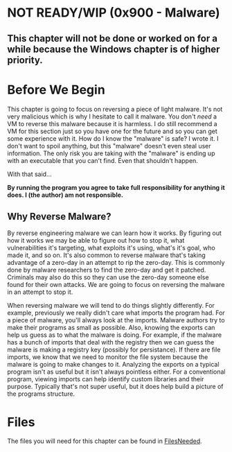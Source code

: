 # NOT READY/WIP (0x900 - Malware)

## This chapter will not be done or worked on for a while because the Windows chapter is of higher priority.

# Before We Begin
This chapter is going to focus on reversing a piece of light malware. It's not very malicious which is why I hesitate to call it malware. You don't *need* a VM to reverse this malware because it is harmless. I do still recommend a VM for this section just so you have one for the future and so you can get some experience with it. How do I know the "malware" is safe? I wrote it. I don't want to spoil anything, but this "malware" doesn't even steal user information. The only risk you are taking with the "malware" is ending up with an executable that you can't find. Even that shouldn't happen.

With that said...

**By running the program you agree to take full responsibility for anything it does. I (the author) am not responsible.**

## Why Reverse Malware?
By reverse engineering malware we can learn how it works. By figuring out how it works we may be able to figure out how to stop it, what vulnerabilities it's targeting, what exploits it's using, what's it's goal, who made it, and so on. It's also common to reverse malware that's taking advantage of a zero-day in an attempt to rip the zero-day. This is commonly done by malware researchers to find the zero-day and get it patched. Criminals may also do this so they can use the zero-day someone else found for their own attacks. We are going to focus on reversing the malware in an attempt to stop it.

When reversing malware we will tend to do things slightly differently. For example, previously we really didn't care what imports the program had. For a piece of malware, you'll always look at the imports. Malware authors try to make their programs as small as possible. Also, knowing the exports can help us guess as to what the malware is doing. For example, if the malware has a bunch of imports that deal with the registry then we can guess the malware is making a registry key (possibly for persistance). If there are file imports, we know that we need to monitor the file system because the malware is going to make changes to it. Analyzing the exports on a typical program isn't as useful but it isn't always pointless either. For a conventional program, viewing imports can help identify custom libraries and their purpose. Typically that's not super useful, but it does help build a picture of the programs structure.

# Files
The files you will need for this chapter can be found in [FilesNeeded](../FilesNeeded).